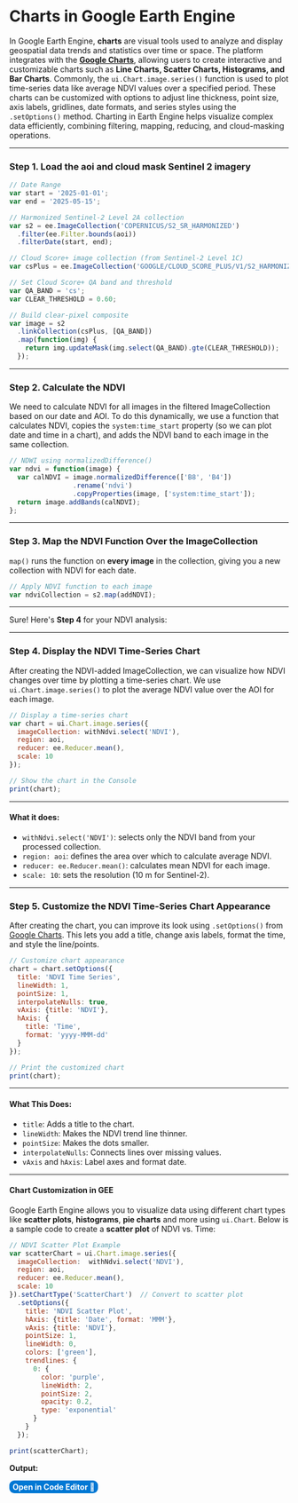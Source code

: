 # **Charts in Google Earth Engine**
In Google Earth Engine, **charts** are visual tools used to analyze and display geospatial data trends and statistics over time or space. The platform integrates with the [**Google Charts**](https://developers.google.com/chart), allowing users to create interactive and customizable charts such as **Line Charts, Scatter Charts, Histograms, and Bar Charts**. Commonly, the `ui.Chart.image.series()` function is used to plot time-series data like average NDVI values over a specified period. These charts can be customized with options to adjust line thickness, point size, axis labels, gridlines, date formats, and series styles using the `.setOptions()` method. Charting in Earth Engine helps visualize complex data efficiently, combining filtering, mapping, reducing, and cloud-masking operations.

---
### Step 1. Load the aoi and cloud mask Sentinel 2 imagery
```js
// Date Range
var start = '2025-01-01';
var end = '2025-05-15';

// Harmonized Sentinel-2 Level 2A collection
var s2 = ee.ImageCollection('COPERNICUS/S2_SR_HARMONIZED')
  .filter(ee.Filter.bounds(aoi))
  .filterDate(start, end);

// Cloud Score+ image collection (from Sentinel-2 Level 1C)
var csPlus = ee.ImageCollection('GOOGLE/CLOUD_SCORE_PLUS/V1/S2_HARMONIZED');

// Set Cloud Score+ QA band and threshold
var QA_BAND = 'cs';
var CLEAR_THRESHOLD = 0.60;

// Build clear-pixel composite
var image = s2
  .linkCollection(csPlus, [QA_BAND])
  .map(function(img) {
    return img.updateMask(img.select(QA_BAND).gte(CLEAR_THRESHOLD));
  });
```
---
### Step 2. Calculate the NDVI

We need to calculate NDVI for all images in the filtered ImageCollection based on our date and AOI.
To do this dynamically, we use a function that calculates NDVI, copies the `system:time_start` property (so we can plot date and time in a chart), and adds the NDVI band to each image in the same collection.

```js
// NDWI using normalizedDifference()
var ndvi = function(image) {
  var calNDVI = image.normalizedDifference(['B8', 'B4'])
                .rename('ndvi')
                .copyProperties(image, ['system:time_start']);
  return image.addBands(calNDVI);
};
```
---

### Step 3. Map the NDVI Function Over the ImageCollection
`map()` runs the function on **every image** in the collection, giving you a new collection with NDVI for each date.
```js
// Apply NDVI function to each image
var ndviCollection = s2.map(addNDVI);
```
---


Sure! Here's **Step 4** for your NDVI analysis:

---

### Step 4. Display the NDVI Time-Series Chart
After creating the NDVI-added ImageCollection, we can visualize how NDVI changes over time by plotting a time-series chart. We use `ui.Chart.image.series()` to plot the average NDVI value over the AOI for each image.

```js
// Display a time-series chart
var chart = ui.Chart.image.series({
  imageCollection: withNdvi.select('NDVI'),
  region: aoi,
  reducer: ee.Reducer.mean(),
  scale: 10
});

// Show the chart in the Console
print(chart);
```
---
#### What it does:
* `withNdvi.select('NDVI')`: selects only the NDVI band from your processed collection.
* `region: aoi`: defines the area over which to calculate average NDVI.
* `reducer: ee.Reducer.mean()`: calculates mean NDVI for each image.
* `scale: 10`: sets the resolution (10 m for Sentinel-2).
---

### Step 5. Customize the NDVI Time-Series Chart Appearance
After creating the chart, you can improve its look using `.setOptions()` from [Google Charts](https://developers.google.com/chart/interactive/docs/gallery/linechart). This lets you add a title, change axis labels, format the time, and style the line/points.

```js
// Customize chart appearance
chart = chart.setOptions({
  title: 'NDVI Time Series',
  lineWidth: 1,
  pointSize: 1,
  interpolateNulls: true,
  vAxis: {title: 'NDVI'},
  hAxis: {
    title: 'Time',
    format: 'yyyy-MMM-dd'
  }
});

// Print the customized chart
print(chart);
```
---
#### What This Does:
* `title`: Adds a title to the chart.
* `lineWidth`: Makes the NDVI trend line thinner.
* `pointSize`: Makes the dots smaller.
* `interpolateNulls`: Connects lines over missing values.
* `vAxis` and `hAxis`: Label axes and format date.

---

####  Chart Customization in GEE
Google Earth Engine allows you to visualize data using different chart types like **scatter plots**, **histograms**, **pie charts** and more using `ui.Chart`.
Below is a sample code to create a **scatter plot** of NDVI vs. Time:

```js
// NDVI Scatter Plot Example
var scatterChart = ui.Chart.image.series({
  imageCollection:  withNdvi.select('NDVI'),
  region: aoi,
  reducer: ee.Reducer.mean(),
  scale: 10
}).setChartType('ScatterChart')  // Convert to scatter plot
  .setOptions({
    title: 'NDVI Scatter Plot',
    hAxis: {title: 'Date', format: 'MMM'},
    vAxis: {title: 'NDVI'},
    pointSize: 1,
    lineWidth: 0,
    colors: ['green'],
    trendlines: {
      0: {
        color: 'purple',
        lineWidth: 2,
        pointSize: 2,
        opacity: 0.2,
        type: 'exponential'
      }
    }
  });

print(scatterChart);
```

**Output:**

<a href="https://code.earthengine.google.com/59a4afa21c0ec593411278e96057edf6?noload=true" target="_blank" style="display: inline-block; padding: 3px 6px; background-color: #0078d4; color: white; text-decoration: none; border-radius: 9px; font-weight: bold;">
  Open in Code Editor 🔗
</a>